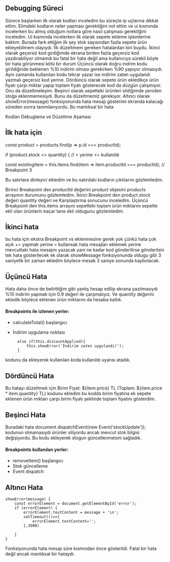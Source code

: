 ## Debugging Süreci ##
Sürece başlarken ilk olarak kodları inceledim bu süreçte ip uçlarına dikkat ettim.
Elimdeki kodların neler yapması gerektiğini not ettim ve ui kısmında incelerken bu almış olduğum notlara göre nasıl çalışması gerektiğini inceledim.
Ui kısmında incelerken ilk olarak sepete ekleme işlemlerine baktım. Burada fark ettiğim ilk şey stok  sayısından fazla sepete ürün ekleyebilmem olayıydı.
İlk düzeltmem gereken hatalardan biri buydu. 
İkinci olarak geçersiz kod girdiğimde ekrana birden fazla geçersiz kod yazdırabiliyor olmamdı
bu fatal bir hata değil ama kullanıcıya sürekli böyle bir hata görünmesi kötü bir durum
Üçüncü olarak doğru indrim kodu girildiğinde beklenen %10 indirim olması gerekirken %90 yapıyor olmasıydı.
Aynı zamanda kullanılan kodu tekrar yazar ise indirim zaten uygulandı yazmalı geçersiz kod yerine.
Dördüncü olarak sepete ürün ekledikçe ürün fiyatı çarpı miktar yapıp toplam fiyatı gösterecek kod da düzgün çalışmıyor. Onu da düzeltmeleyim.
Beşinci olarak sepetteki ürünleri sildiğimde yeniden stoğa eklenmemesiydi. Bunu da düzeltmemiz gerekiyor.
Altıncı olarak showError(message) fonksiyonunda hata mesajı gösterimi ekranda kalacağı süreden sonra tanımlanıyordu. Bu mantıksal bir hata 

Kodları Debuglama ve Düzeltme Aşaması 

## İlk hata için ##
const product = products.find(p => p.id === productId); 

if (product.stock <= quantity) { // < yerine <= kullanıldı

const existingItem = this.items.find(item => item.productId === productId); // Breakpoint 3

Bu satırlara dinleyici ekledim ve bu satırdaki kodların çıktılarını gözlemledim.

Birinci Breakpoint den productId değerini product objesini  products arrayının durumunu gözlemledim.
İkinci Breakpoint den product.stock değeri quantity değeri ve Karşılaştırma sonucunu inceledim.
Üçüncü Breakpoint den this.items arrayını sepetteki toplam ürün miktarını sepette ekli olan ürünlerin kaçar tane ekli oldugunu gözlemledim.


## İkinci hata ## 
bu hata için ekstra Breakpoint vs eklenmesine gerek yok çünkü hata çok açık += yapmak yerine = kullansak 
hata mesajları eklemek yerine mevcuttaki hata mesajını yazacak yani ne kadar kod gönderilirse gönderilsin tek hata gösterilecek 
ek olarak showMessage fonksiyonunda oldugu gibi 3 saniyelik bir zaman ekledim böylece mesak 3 saniye sonunda kaybolacak.

## Üçüncü Hata ##
Hata daha önce de belirttiğim gibi yanlış hesap edilip ekrana yazılmasıydı %10 indirim yapmak için 0.9 değeri ile çarpmalıyız.
Ve quantity değerini ekledik böylece eklenen ürün miktarını da hesaba kattık.
#### Breakpoints ile izlenen yerler:
- calculateTotal() başlangıcı
- İndirim uygulama noktası

        else if(this.discountApplied){
            this.showError('İndirim zaten uygulandı!');
        }

kodunu da ekleyerek kullanılan koda  kullanıldı uyarısı atadık.

## Dördüncü Hata ##
Bu hatayı düzeltmek için 
<span>Birim Fiyat: ${item.price} TL (Toplam: ${item.price * item.quantity} TL)</span>
kodunu ekledim bu kodda birim fiyatına ek sepete eklenen ürün miktarı çarpı birim fiyatı şeklinde toplam fiyatını gösterdim.


## Beşinci Hata ##
Buradaki hata 
document.dispatchEvent(new Event('stockUpdate')); kodunun olmamasıydı ürünler siliyordu ancak mevcut stok bilgisi değişiyordu.
Bu kodu ekleyerek stogun güncellenmeisni sağladık.
#### Breakpoints kullanılan yerler:
- removeItem() başlangıcı
- Stok güncelleme
- Event dispatch


## Altıncı Hata # 

    showError(message) {
        const errorElement = document.getElementById('error');
        if (errorElement) {
            errorElement.textContent = message + '\n';
            setTimeout(()=>{
                errorElement.textContent='';
            },3000)
         
        }
    }

Fonksiyonunda hata mesajı süre kısmından önce gösterildi. Fatal bir hata  değil ancak mantıksal bir hataydı.
